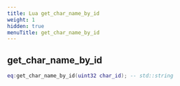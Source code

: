 ```yaml
---
title: Lua get_char_name_by_id
weight: 1
hidden: true
menuTitle: get_char_name_by_id
---
```

## get_char_name_by_id
```lua
eq:get_char_name_by_id(uint32 char_id); -- std::string
```